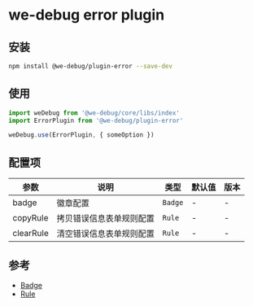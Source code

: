 # we-debug error plugin

## 安装

```bash
npm install @we-debug/plugin-error --save-dev
```

## 使用

```javascript
import weDebug from '@we-debug/core/libs/index'
import ErrorPlugin from '@we-debug/plugin-error'

weDebug.use(ErrorPlugin, { someOption })
```

## 配置项

参数 | 说明 |  类型 | 默认值 | 版本
-|-|-|-|-|
badge | 徽章配置 | `Badge` | - | - |
copyRule | 拷贝错误信息表单规则配置 | `Rule` | - | - |
clearRule | 清空错误信息表单规则配置 | `Rule` | - | - |

## 参考

- [Badge](https://dlhandsome.github.io/we-debug/#/api?id=wedebugcreatebadgeparam)
- [Rule](https://dlhandsome.github.io/we-debug/#/api?id=wedebugcreateformruleparam)

